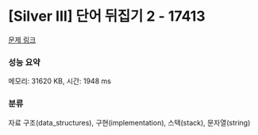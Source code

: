 # [Silver III] 단어 뒤집기 2 - 17413 

[문제 링크](https://www.acmicpc.net/problem/17413) 

### 성능 요약

메모리: 31620 KB, 시간: 1948 ms

### 분류

자료 구조(data_structures), 구현(implementation), 스택(stack), 문자열(string)


